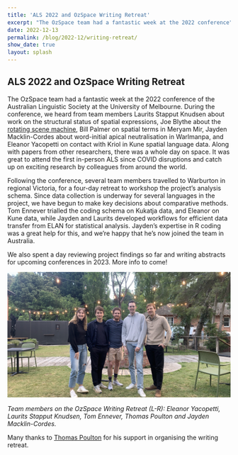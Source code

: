 ```yaml
---
title: 'ALS 2022 and OzSpace Writing Retreat'
excerpt: "The OzSpace team had a fantastic week at the 2022 conference"
date: 2022-12-13
permalink: /blog/2022-12/writing-retreat/
show_date: true
layout: splash
---
```




## ALS 2022 and OzSpace Writing Retreat

The OzSpace team had a fantastic week at the 2022 conference of the Australian Linguistic Society at the University of Melbourne. During the conference, we heard from team members Laurits Stapput Knudsen about work on the structural status of spatial expressions, Joe Blythe about the [rotating scene machine](https://ozspace.org/blog/2022-05/ozspace-workshop), Bill Palmer on spatial terms in Meryam Mir, Jayden Macklin-Cordes about word-initial apical neutralisation in Warlmanpa, and Eleanor Yacopetti on contact with Kriol in Kune spatial language data. Along with papers from other researchers, there was a whole day on space. It was great to attend the first in-person ALS since COVID disruptions and catch up on exciting research by colleagues from around the world.

Following the conference, several team members travelled to Warburton in regional Victoria, for a four-day retreat to workshop the project’s analysis schema. Since data collection is underway for several languages in the project, we have begun to make key decisions about comparative methods. Tom Ennever trialled the coding schema on Kukatja data, and Eleanor on Kune data, while Jayden and Laurits developed workflows for efficient data transfer from ELAN for statistical analysis. Jayden’s expertise in R coding was a great help for this, and we’re happy that he’s now joined the team in Australia.

We also spent a day reviewing project findings so far and writing abstracts for upcoming conferences in 2023. More info to come!

![OzSpace team photo at 2022 writing retreat](/assets/images/IMG_3877.jpg)

*Team members on the OzSpace Writing Retreat (L-R): Eleanor Yacopetti, Laurits Stapput Knudsen, Tom Ennever, Thomas Poulton and Jayden Macklin-Cordes.*

Many thanks to [Thomas Poulton](https://www.researchgate.net/profile/Thomas-Poulton) for his support in organising the writing retreat.
